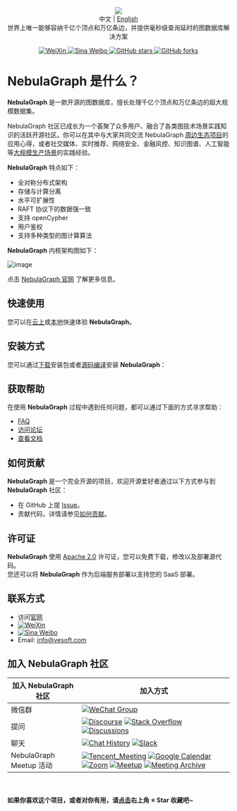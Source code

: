<p align="center">
  <img src="https://docs-cdn.nebula-graph.com.cn/figures/nebularepo-logo-new-cn.png"/>
  <br>中文 | <a href="README.md">English</a>
  <br>世界上唯一能够容纳千亿个顶点和万亿条边，并提供毫秒级查询延时的图数据库解决方案<br>
</p>

<p align="center">
  <a href="https://user-images.githubusercontent.com/38887077/67449282-4362b300-f64c-11e9-878f-7efc373e5e55.jpg">
    <img src="https://img.shields.io/badge/WeChat-%E5%BE%AE%E4%BF%A1-brightgreen" alt="WeiXin">
  </a>
  <a href="https://weibo.com/p/1006067122684542/home?from=page_100606&mod=TAB#place">
    <img src="https://img.shields.io/badge/Weibo-%E5%BE%AE%E5%8D%9A-red" alt="Sina Weibo">
  </a>
  <a href="https://github.com/vesoft-inc/nebula/stargazers">
      <img src="https://img.shields.io/github/stars/vesoft-inc/nebula" alt="GitHub stars" />
  </a>
  <a href="https://github.com/vesoft-inc/nebula/network/members">
      <img src="https://img.shields.io/github/forks/vesoft-inc/nebula" alt="GitHub forks" />
  </a>

</p>

# NebulaGraph 是什么？


**NebulaGraph** 是一款开源的图数据库，擅长处理千亿个顶点和万亿条边的超大规模数据集。

NebulaGraph 社区已成长为一个荟聚了众多用户、融合了各类图技术场景实践知识的活跃开源社区。你可以在其中与大家共同交流 NebulaGraph [周边生态项目](https://docs.nebula-graph.com.cn/master/20.appendix/6.eco-tool-version/)的应用心得，或者社交媒体、实时推荐、网络安全、金融风控、知识图谱、人工智能等[大规模生产场景](https://nebula-graph.com.cn/cases)的实践经验。

**NebulaGraph** 特点如下：

* 全对称分布式架构
* 存储与计算分离
* 水平可扩展性
* RAFT 协议下的数据强一致
* 支持 openCypher
* 用户鉴权
* 支持多种类型的图计算算法

**NebulaGraph** 内核架构图如下：

![image](https://docs-cdn.nebula-graph.com.cn/figures/nebula-graph-architecture_3.png)

点击 [NebulaGraph 官网](https://www.nebula-graph.com.cn/) 了解更多信息。

<!-- ## 发布通告 deprecated

**NebulaGraph** 的 GitHub 仓库经历过拆分和合并的过程。

- 从 v2.6.0 开始，**NebulaGraph** 内核代码集中在 [nebula](https://github.com/vesoft-inc/nebula) 仓库下。

- 从 v2.0.0 到 v2.5.x 的代码分布在 [nebula-graph](https://github.com/vesoft-inc/nebula-graph)、[nebula-storage](https://github.com/vesoft-inc/nebula-storage)、[nebula-common](https://github.com/vesoft-inc/nebula-common) 这几个仓库中，这几个仓库将被归档。

请访问 [NebulaGraph 文档](https://docs.nebula-graph.com.cn/)了解、获取 **NebulaGraph** 的最新的正式版本。

<!--

NebulaGraph 1.x 后续不再进行功能的更新，请升级到 2.0+ 版本。<br />
NebulaGraph内核 1.x 与 2.x 数据格式、通信协议、客户端等均双向不兼容，可参照[升级指导](https://docs.nebula-graph.com.cn/2.5.0/4.deployment-and-installation/3.upgrade-nebula-graph/upgrade-nebula-graph-to-250/)进行升级。

如需使用稳定版本，请参见[NebulaGraph 1.0](https://github.com/vesoft-inc/nebula)。


## 产品路线图

**NebulaGraph** 产品规划路线图请参见 [roadmap](https://github.com/vesoft-inc/nebula/wiki/Nebula-Graph-Roadmap-2020)。
--> 

## 快速使用

您可以在[云上](https://docs.nebula-graph.com.cn/3.3.0/2.quick-start/1.quick-start-overview/#_2)或[本地](https://docs.nebula-graph.com.cn/3.3.0/2.quick-start/1.quick-start-overview/#_6)快速体验 **NebulaGraph**。

<!--
在开始使用 **NebulaGraph** 之前，必须通过[编译源码](https://docs.nebula-graph.com.cn/manual-CN/3.build-develop-and-administration/1.build/1.build-source-code/)或者 [docker compose](https://docs.nebula-graph.com.cn/manual-CN/3.build-develop-and-administration/1.build/2.build-by-docker/) 方式安装 **NebulaGraph**。您也可以观看[视频](https://space.bilibili.com/472621355)学习如何安装 **NebulaGraph**。
-->

## 安装方式

您可以通过[下载](https://www.nebula-graph.com.cn/download)安装包或者[源码编译](https://docs.nebula-graph.com.cn/3.3.0/4.deployment-and-installation/2.compile-and-install-nebula-graph/1.install-nebula-graph-by-compiling-the-source-code/)安装 **NebulaGraph**：

## 获取帮助

在使用 **NebulaGraph** 过程中遇到任何问题，都可以通过下面的方式寻求帮助：

* [FAQ](https://docs.nebula-graph.com.cn/3.3.0/20.appendix/0.FAQ/)
* [访问论坛](https://discuss.nebula-graph.com.cn/)
* [查看文档](https://docs.nebula-graph.com.cn/)
  
## 如何贡献

**NebulaGraph** 是一个完全开源的项目，欢迎开源爱好者通过以下方式参与到 **NebulaGraph** 社区：

* 在 GitHub 上提 [Issue](https://github.com/vesoft-inc/nebula/issues)。
* 贡献代码，详情请参见[如何贡献](https://docs.nebula-graph.com.cn/master/15.contribution/how-to-contribute/)。

## 许可证

**NebulaGraph** 使用 [Apache 2.0](https://www.apache.org/licenses/LICENSE-2.0) 许可证，您可以免费下载，修改以及部署源代码。<br />
您还可以将 **NebulaGraph** 作为后端服务部署以支持您的 SaaS 部署。

## 联系方式

* 访问[官网](http://nebula-graph.com.cn/)
* [![WeiXin](https://img.shields.io/badge/WeChat-%E5%BE%AE%E4%BF%A1-brightgreen)](https://user-images.githubusercontent.com/38887077/67449282-4362b300-f64c-11e9-878f-7efc373e5e55.jpg)
* [![Sina Weibo](https://img.shields.io/badge/Weibo-%E5%BE%AE%E5%8D%9A-red)](https://weibo.com/p/1006067122684542/home?from=page_100606&mod=TAB#place)
* Email: info@vesoft.com

## 加入 NebulaGraph 社区



| 加入 NebulaGraph 社区   | 加入方式                                                     |
| ----------------------- | ------------------------------------------------------------ |
| 微信群                  | [![WeChat Group](https://img.shields.io/badge/微信群-000000?style=for-the-badge&logo=wechat)](https://wj.qq.com/s2/8321168/8e2f/) |
| 提问                    | [![Discourse](https://img.shields.io/badge/中文论坛-4285F4?style=for-the-badge&logo=discourse&logoColor=white)](https://discuss.nebula-graph.com.cn/) [![Stack Overflow](https://img.shields.io/badge/Stack%20Overflow-nebula--graph-orange?style=for-the-badge&logo=stack-overflow&logoColor=white)](https://stackoverflow.com/questions/tagged/nebula-graph) [![Discussions](https://img.shields.io/badge/GitHub_Discussion-000000?style=for-the-badge&logo=github&logoColor=white)](https://github.com/vesoft-inc/nebula/discussions) |
| 聊天                    | [![Chat History](https://img.shields.io/badge/Community%20Chat-000000?style=for-the-badge&logo=discord&logoColor=white)](https://community-chat.nebula-graph.io/) [![Slack](https://img.shields.io/badge/Slack-9F2B68?style=for-the-badge&logo=slack&logoColor=white)](https://join.slack.com/t/nebulagraph/shared_invite/zt-7ybejuqa-NCZBroh~PCh66d9kOQj45g) |
| NebulaGraph Meetup 活动 | [![Tencent_Meeting](https://img.shields.io/badge/腾讯会议-2D8CFF?style=for-the-badge&logo=googlemeet&logoColor=white)](https://meeting.tencent.com/dm/F8NX1aRZ8PQv) [![Google Calendar](https://img.shields.io/badge/Calander-4285F4?style=for-the-badge&logo=google&logoColor=white)](https://calendar.google.com/calendar/u/0?cid=Z29mbGttamM3ZTVlZ2hpazI2cmNlNXVnZThAZ3JvdXAuY2FsZW5kYXIuZ29vZ2xlLmNvbQ)  [![Zoom](https://img.shields.io/badge/Zoom-2D8CFF?style=for-the-badge&logo=zoom&logoColor=white)](https://us02web.zoom.us/meeting/register/tZ0rcuypqDMvGdLuIm4VprTlx96wrEf062SH) [![Meetup](https://img.shields.io/badge/Meetup-FF0000?style=for-the-badge&logo=meetup&logoColor=white)](https://www.meetup.com/nebulagraph/events/) [![Meeting Archive](https://img.shields.io/badge/Meeting_Archive-808080?style=for-the-badge&logo=readthedocs&logoColor=white)](https://github.com/vesoft-inc/nebula-community/wiki) |

<br />

#### 如果你喜欢这个项目，或者对你有用，请[点击](https://github.com/vesoft-inc/nebula)右上角 ⭐️ Star 收藏吧~

